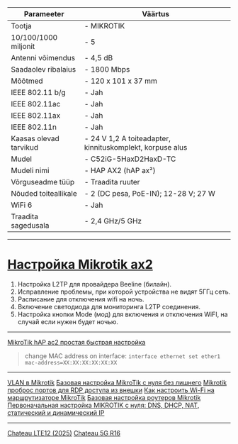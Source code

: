
| Parameeter             | Väärtus                                                   |
| ---------------------- | --------------------------------------------------------- |
| Tootja                 | - MIKROTIK                                                |
| 10/100/1000 miljonit   | - 5                                                       |
| Antenni võimendus      | - 4,5 dB                                                  |
| Saadaolev ribalaius    | - 1800 Mbps                                               |
| Mõõtmed                | - 120 x 101 x 37 mm                                       |
| IEEE 802.11 b/g        | - Jah                                                     |
| IEEE 802.11ac          | - Jah                                                     |
| IEEE 802.11ax          | - Jah                                                     |
| IEEE 802.11n           | - Jah                                                     |
| Kaasas olevad tarvikud | - 24 V 1,2 A toiteadapter, kinnituskomplekt, korpuse alus |
| Mudel                  | - C52iG-5HaxD2HaxD-TC                                     |
| Mudeli nimi            | - HAP AX2 (hAP ax²)                                       |
| Võrguseadme tüüp       | - Traadita ruuter                                         |
| Nõuded toiteallikale   | - 2 (DC pesa, PoE-IN); 12-28 V; 27 W                      |
| WiFi 6                 | - Jah                                                     |
| Traadita sagedusala    | - 2,4 GHz/5 GHz                                           |

---
  
  # [Настройка Mikrotik ax2](https://youtu.be/0MTSdDCU58g?si=_KIrIr0OCV_rJLtY)
1. Настройка L2TP для провайдера Beeline (билайн).
2. Исправление проблемы, при которой устройства не видят 5ГГц сеть. 
3. Расписание для отключения wifi на ночь. 
4. Включение светодиода для мониторинга L2TP соединения. 
5. Настройка кнопки Mode (мод) для включения и отключения WiFI, на случай если нужен будет ночью.
----
[MikroTik hAP ac2 простая быстрая настройка](https://youtu.be/SZx1xQsFhms?si=EJ1F6JNQXyNcEbFb)
>change MAC address on interface: `interface ethernet set ether1 mac-address=XX:XX:XX:XX:XX:XX`

---
[VLAN в Mikrotik](https://youtu.be/RWwBZjlQN_o?si=NW9wTBMsMw2iU_-P)
[Базовая настройка MikroTik с нуля без лишнего](https://youtu.be/tJNP7gXUvKQ?si=krzeUOPknhDi7cu1)
[Mikrotik проброс портов для RDP доступа из внешки](https://youtu.be/vFmJOgE0Ckg?si=NdVVnSwfQQguzAYr)
[Как настроить Wi-Fi на маршрутизаторе MikroTik](https://www.youtube.com/live/MkUZmapUbPw?si=C4lYQaUu5dZlhAjI)
[Базовая настройка роутеров Mikrotik](https://youtu.be/Kb1R04PWScE?si=Ry3uFtGrzPHLMuM9)
[Первоначальная настройка MIKROTIK с нуля: DNS, DHCP, NAT, статический и динамический IP](https://youtu.be/9BWbkvrpyZA?si=83e2bbbPRfnFvUP4)

---


[Chateau LTE12 (2025)](https://mikrotik.com/product/chateau_lte12_2025#fndtn-gallery)
[Chateau 5G R16](https://mikrotik.com/product/chateau5gr16)






